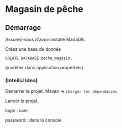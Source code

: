 # Magasin de pêche
## Démarrage
Assurez-vous d'avoir installé MariaDB.

Créez une base de donnée
```
CREATE DATABASE peche_magasin;
```
(modifier dans application.properties)

### (IntelliJ Idea)
Démarrer le projet: Maven -> `charger les dépendances`

Lancer le projet.

login : user

password : dans la console